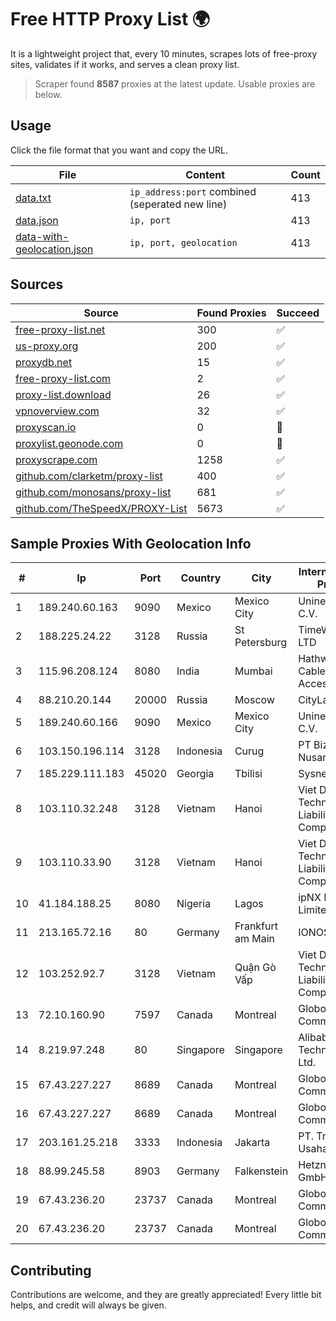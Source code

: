 
# Free HTTP Proxy List 🌍

It is a lightweight project that, every 10 minutes, scrapes lots of free-proxy sites, validates if it works, and serves a clean proxy list.


> Scraper found **8587** proxies at the latest update. Usable proxies are below.

## Usage

Click the file format that you want and copy the URL.


|File|Content|Count|
|----|-------|-----|
|[data.txt](https://raw.githubusercontent.com/themiralay/Proxy-List-World/master/data.txt)|`ip_address:port` combined (seperated new line)|413|
|[data.json](https://raw.githubusercontent.com/themiralay/Proxy-List-World/master/data.json)|`ip, port`|413|
|[data-with-geolocation.json](https://raw.githubusercontent.com/themiralay/Proxy-List-World/master/data-with-geolocation.json)|`ip, port, geolocation`|413|

## Sources

|Source|Found Proxies|Succeed|
|------|-------------|-------|
|[free-proxy-list.net](https://free-proxy-list.net)|300|✅|
|[us-proxy.org](https://www.us-proxy.org)|200|✅|
|[proxydb.net](http://proxydb.net)|15|✅|
|[free-proxy-list.com](https://free-proxy-list.com/?page=&port=&type%5B%5D=http&type%5B%5D=https&up_time=0&search=Search)|2|✅|
|[proxy-list.download](https://www.proxy-list.download/HTTP)|26|✅|
|[vpnoverview.com](https://vpnoverview.com/privacy/anonymous-browsing/free-proxy-servers)|32|✅|
|[proxyscan.io](https://www.proxyscan.io)|0|🚫|
|[proxylist.geonode.com](https://proxylist.geonode.com/api/proxy-list?limit=300&page=1&sort_by=lastChecked&sort_type=desc&protocols=http,https)|0|🚫|
|[proxyscrape.com](https://api.proxyscrape.com/v2/?request=displayproxies&protocol=http&timeout=10000&country=all&ssl=all&anonymity=all)|1258|✅|
|[github.com/clarketm/proxy-list](https://raw.githubusercontent.com/clarketm/proxy-list/master/proxy-list-raw.txt)|400|✅|
|[github.com/monosans/proxy-list](https://raw.githubusercontent.com/monosans/proxy-list/main/proxies/http.txt)|681|✅|
|[github.com/TheSpeedX/PROXY-List](https://raw.githubusercontent.com/TheSpeedX/PROXY-List/master/http.txt)|5673|✅|


## Sample Proxies With Geolocation Info

|#|Ip|Port|Country|City|Internet Service Provider|
|-|--|----|-------|----|-------------------------|
|1|189.240.60.163|9090|Mexico|Mexico City|Uninet S.A. de C.V.|
|2|188.225.24.22|3128|Russia|St Petersburg|TimeWeb Co. LTD|
|3|115.96.208.124|8080|India|Mumbai|Hathway IP over Cable Internet Access|
|4|88.210.20.144|20000|Russia|Moscow|CityLanCom LTD|
|5|189.240.60.166|9090|Mexico|Mexico City|Uninet S.A. de C.V.|
|6|103.150.196.114|3128|Indonesia|Curug|PT Biznet Gio Nusantara|
|7|185.229.111.183|45020|Georgia|Tbilisi|Sysnet LLC|
|8|103.110.32.248|3128|Vietnam|Hanoi|Viet Digital Technology Liability Company|
|9|103.110.33.90|3128|Vietnam|Hanoi|Viet Digital Technology Liability Company|
|10|41.184.188.25|8080|Nigeria|Lagos|ipNX Nigeria Limited|
|11|213.165.72.16|80|Germany|Frankfurt am Main|IONOS SE|
|12|103.252.92.7|3128|Vietnam|Quận Gò Vấp|Viet Digital Technology Liability Company|
|13|72.10.160.90|7597|Canada|Montreal|GloboTech Communications|
|14|8.219.97.248|80|Singapore|Singapore|Alibaba (US) Technology Co., Ltd.|
|15|67.43.227.227|8689|Canada|Montreal|GloboTech Communications|
|16|67.43.227.227|8689|Canada|Montreal|GloboTech Communications|
|17|203.161.25.218|3333|Indonesia|Jakarta|PT. Trimitra Usaha Sejahtera|
|18|88.99.245.58|8903|Germany|Falkenstein|Hetzner Online GmbH|
|19|67.43.236.20|23737|Canada|Montreal|GloboTech Communications|
|20|67.43.236.20|23737|Canada|Montreal|GloboTech Communications|



## Contributing

Contributions are welcome, and they are greatly appreciated! Every
little bit helps, and credit will always be given.

